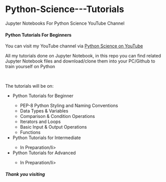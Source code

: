 # Python-Science---Tutorials
 Jupyter Notebooks For Python Science YouTube Channel
<h4>Python Tutorials For Beginners</h4>
<p>You can visit my YouTube channel via <a href="https://www.youtube.com/channel/UC58MlA6aGf8z-Eez-_uB_4Q/">Python Science on YouTube</a></p>
<p>All my tutorials done on Jupyter Notebook, in this repo you can find related Jupyter Notebook files and download/clone them into your PC/Github to train yourself on Python</p>
<br>
<p>The tutorials will be on:</p>
<ul>
<li>Python Tutorials for Beginner</li>
<ul>
<li>PEP-8 Python Styling and Naming Conventions</li>
<li>Data Types & Variables</li>
<li>Comparison & Condition Operations</li>
<li>Iterators and Loops</li>
<li>Basic Input & Output Operations</li>
<li>Functions</li>
</ul>
<li>Python Tutorials for Intermediate</li>
<ul>
<li>In Preparation/li>
</ul>
<li>Python Tutorials for Advanced</li>
<ul>
<li>In Preparation/li>
</ul>
</ul>
<h5>Thank you visiting</h5>